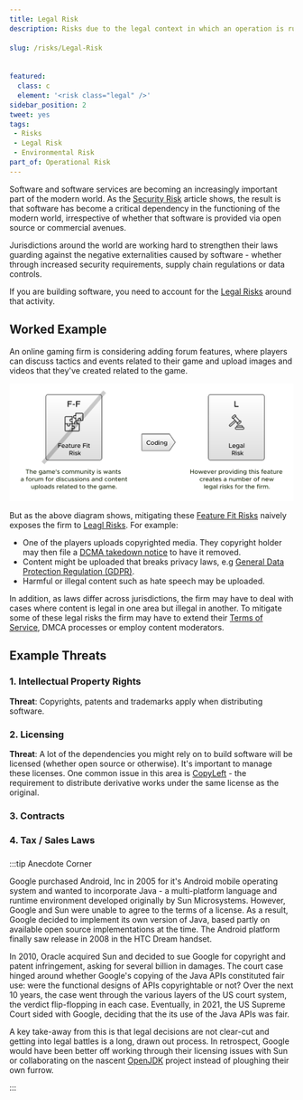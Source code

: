 ```yaml
---
title: Legal Risk
description: Risks due to the legal context in which an operation is running.

slug: /risks/Legal-Risk


featured: 
  class: c
  element: '<risk class="legal" />'
sidebar_position: 2
tweet: yes
tags: 
 - Risks
 - Legal Risk
 - Environmental Risk
part_of: Operational Risk
---
```


<RiskIntro fm={frontMatter} />

Software and software services are becoming an increasingly important part of the modern world.  As the [Security Risk](/tags/Security-Risk) article shows, the result is that software has become a critical dependency in the functioning of the modern world, irrespective of whether that software is provided via open source or commercial avenues.  

Jurisdictions around the world are working hard to strengthen their laws guarding against the negative externalities caused by software - whether through increased security requirements, supply chain regulations or data controls.  

If you are building software, you need to account for the [Legal Risks](/tags/Legal-Risk) around that activity.   

## Worked Example

An online gaming firm is considering adding forum features, where players can discuss tactics and events related to their game and upload images and videos that they've created related to the game.  

![Mitigating Feature Risk Leads to Legal Risk](/img/generated/risks/posters/legal-risk.svg)

But as the above diagram shows, mitigating these [Feature Fit Risks](/tags/Feature-Fit-Risk) naively exposes the firm to [Leagl Risks](/tags/Legal-Risk).  For example:

  - One of the players uploads copyrighted media.  They copyright holder may then file a [DCMA takedown notice](https://www.dmca.com/FAQ/What-is-a-DMCA-Takedown) to have it removed.
  - Content might be uploaded that breaks privacy laws, e.g [General Data Protection Regulation (GDPR)](https://gdpr-info.eu).
  - Harmful or illegal content such as hate speech may be uploaded.
  
In addition, as laws differ across jurisdictions, the firm may have to deal with cases where content is legal in one area but illegal in another.  To mitigate some of these legal risks the firm may have to extend their [Terms of Service](https://en.wikipedia.org/wiki/Terms_of_service), DMCA processes or employ content moderators.

## Example Threats


### 1. Intellectual Property Rights

**Threat**: Copyrights, patents and trademarks apply when distributing software.   

### 2.  Licensing

**Threat**: A lot of the dependencies you might rely on to build software will be licensed (whether open source or otherwise).  It's important to manage these licenses.  One common issue in this area is [CopyLeft](https://en.wikipedia.org/wiki/Copyleft) - the requirement to distribute derivative works under the same license as the original.

### 3. Contracts

### 4. Tax / Sales Laws

### 


:::tip Anecdote Corner

Google purchased Android, Inc in 2005 for it's Android mobile operating system and wanted to incorporate Java - a multi-platform language and runtime environment developed originally by Sun Microsystems.  However, Google and Sun were unable to agree to the terms of a license.  As a result, Google decided to implement its own version of Java, based partly on available open source implementations at the time.  The Android platform finally saw release in 2008 in the HTC Dream handset.

In 2010, Oracle acquired Sun and decided to sue Google for copyright and patent infringement, asking for several billion in damages.  The court case hinged around whether Google's copying of the Java APIs constituted fair use:  were the functional designs of APIs copyrightable or not?  Over the next 10 years, the case went through the various layers of the US court system, the verdict flip-flopping in each case.  Eventually, in 2021, the US Supreme Court sided with Google, deciding that the its use of the Java APIs was fair.

A key take-away from this is that legal decisions are not clear-cut and getting into legal battles is a long, drawn out process.  In retrospect, Google would have been better off working through their licensing issues with Sun or collaborating on the nascent [OpenJDK](https://openjdk.org) project instead of ploughing their own furrow.   

:::